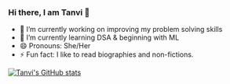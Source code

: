 


### Hi there, I am Tanvi 👋


- 🔭 I’m currently working on improving my problem solving skills
- 🌱 I’m currently learning DSA & beginning with ML
- 😄 Pronouns: She/Her
- ⚡ Fun fact: I like to read biographies and non-fictions.

[![Tanvi's GitHub stats](https://github-readme-stats.vercel.app/api?username=tanvi355)](https://github.com/tanvi355/github-readme-stats)

